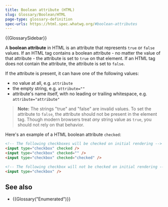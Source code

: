 ```yaml
---
title: Boolean attribute (HTML)
slug: Glossary/Boolean/HTML
page-type: glossary-definition
spec-urls: https://html.spec.whatwg.org/#boolean-attributes
---
```


{{GlossarySidebar}}

A **boolean attribute** in HTML is an attribute that represents `true` or `false` values. If an HTML tag contains a boolean attribute - no matter the value of that attribute - the attribute is set to `true` on that element. If an HTML tag does not contain the attribute, the attribute is set to `false`.

If the attribute is present, it can have one of the following values:

- no value at all, e.g. `attribute`
- the empty string, e.g. `attribute=""`
- attribute's name itself, with no leading or trailing whitespace, e.g. `attribute="attribute"`

> **Note:** The strings "true" and "false" are invalid values. To set the attribute to `false`, the attribute should not be present in the element tag. Though modern browsers treat _any_ string value as `true`, you should not rely on that behavior.

Here's an example of a HTML boolean attribute `checked`:

```html
<!-- The following checkboxes will be checked on initial rendering -->
<input type="checkbox" checked />
<input type="checkbox" checked="" />
<input type="checkbox" checked="checked" />

<!-- The following checkbox will not be checked on initial rendering -->
<input type="checkbox" />
```

## See also

- {{Glossary("Enumerated")}}
